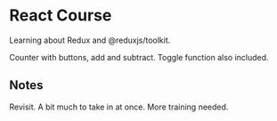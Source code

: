 # React Course
Learning about Redux and @reduxjs/toolkit.

Counter with buttons, add and subtract.
Toggle function also included.

## Notes
Revisit. A bit much to take in at once.
More training needed.
